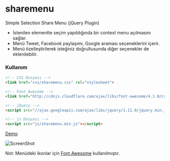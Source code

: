 sharemenu
=========

Simple Selection Share Menu (jQuery Plugin)

* İstenilen elementte seçim yapıldığında bir context menu açılmasını sağlar.
* Menü Tweet, Facebook paylaşımı, Google araması seçeneklerini içerir.
* Menü özelleştirilerek isteğiniz doğrultusunda diğer seçenekler de eklenilebilir.

### Kullanım
```html
<!-- CSS Dosyası -->
<link href="css/sharemenu.css" rel="stylesheet">

<!-- Font Awesome -->
<link href="http://cdnjs.cloudflare.com/ajax/libs/font-awesome/4.1.0/css/font-awesome.css" rel="stylesheet">

<!-- jQuery -->
<script src="//ajax.googleapis.com/ajax/libs/jquery/1.11.0/jquery.min.js"></script>

<!-- js Dosyası -->
<script src="js/sharemenu.min.js"></script>
```

[Demo](http://beltslib.net/paylasim-menusu.html)

![ScreenShot](http://beltslib.net/inc/images/kullanici/ShareMenu/sharemenu.jpg)

Not: Menüdeki ikonlar için [Font Awesome](http://fontawesome.io/) kullanılmıştır.
